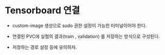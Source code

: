 # Tensorboard 연결

- custom-image 생성으로 sudo 권한 설정이 가능한 터미널이어야 한다.

- 연결된 PVC에 실험의 결과(train , validation) 를 저장하는 방식으로 구성된다.

- 저장하는 경로 설정 등에 유의하자.
